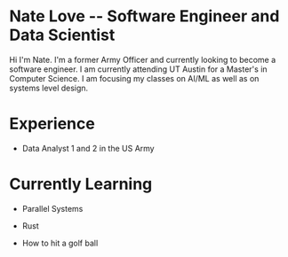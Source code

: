 
# Nate Love -- Software Engineer and Data Scientist





Hi I'm Nate. I'm a former Army Officer and currently looking to become a software engineer. I am currently attending UT Austin for a Master's in Computer Science. I am focusing my classes on AI/ML as well as on systems level design.





# Experience


- Data Analyst 1 and 2 in the US Army


# Currently Learning

- Parallel Systems

- Rust

- How to hit a golf ball
